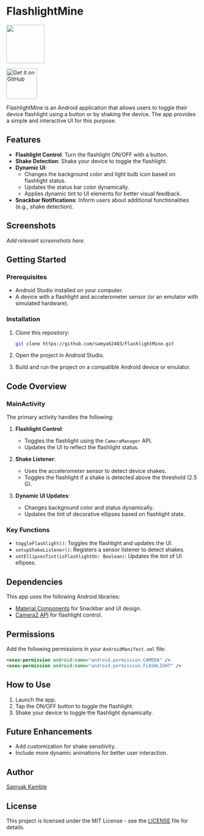 # FlashlightMine

<img src="https://github.com/samyak2403/FlashLightmine/blob/master/app/src/main/res/drawable/bulb_on.xml" width="100px"/>


[<img src="https://github.com/machiav3lli/oandbackupx/blob/034b226cea5c1b30eb4f6a6f313e4dadcbb0ece4/badge_github.png" alt="Get it on GitHub" height="80">](https://github.com/samyak2403/IPTVmine2.0/releases/latest)


FlashlightMine is an Android application that allows users to toggle their device flashlight using a button or by shaking the device. The app provides a simple and interactive UI for this purpose.

## Features

- **Flashlight Control**: Turn the flashlight ON/OFF with a button.
- **Shake Detection**: Shake your device to toggle the flashlight.
- **Dynamic UI**: 
  - Changes the background color and light bulb icon based on flashlight status.
  - Updates the status bar color dynamically.
  - Applies dynamic tint to UI elements for better visual feedback.
- **Snackbar Notifications**: Inform users about additional functionalities (e.g., shake detection).

## Screenshots

*Add relevant screenshots here.*

## Getting Started

### Prerequisites

- Android Studio installed on your computer.
- A device with a flashlight and accelerometer sensor (or an emulator with simulated hardware).

### Installation

1. Clone this repository:
   ```bash
   git clone https://github.com/samyak2403/FlashlightMine.git
   ```

2. Open the project in Android Studio.
3. Build and run the project on a compatible Android device or emulator.

## Code Overview

### MainActivity

The primary activity handles the following:

1. **Flashlight Control**:
   - Toggles the flashlight using the `CameraManager` API.
   - Updates the UI to reflect the flashlight status.

2. **Shake Listener**:
   - Uses the accelerometer sensor to detect device shakes.
   - Toggles the flashlight if a shake is detected above the threshold (2.5 G).

3. **Dynamic UI Updates**:
   - Changes background color and status dynamically.
   - Updates the tint of decorative ellipses based on flashlight state.

### Key Functions

- `toggleFlashlight()`: Toggles the flashlight and updates the UI.
- `setupShakeListener()`: Registers a sensor listener to detect shakes.
- `setEllipsesTint(isFlashlightOn: Boolean)`: Updates the tint of UI ellipses.

## Dependencies

This app uses the following Android libraries:

- [Material Components](https://material.io/develop/android) for Snackbar and UI design.
- [Camera2 API](https://developer.android.com/reference/android/hardware/camera2/package-summary) for flashlight control.

## Permissions

Add the following permissions in your `AndroidManifest.xml` file:

```xml
<uses-permission android:name="android.permission.CAMERA" />
<uses-permission android:name="android.permission.FLASHLIGHT" />
```

## How to Use

1. Launch the app.
2. Tap the ON/OFF button to toggle the flashlight.
3. Shake your device to toggle the flashlight dynamically.

## Future Enhancements

- Add customization for shake sensitivity.
- Include more dynamic animations for better user interaction.

## Author

[Samyak Kamble](https://github.com/samyak2403/IPTVmine)

## License

This project is licensed under the MIT License - see the [LICENSE](LICENSE) file for details.
